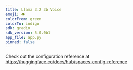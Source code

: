 ```yaml
---
title: Llama 3.2 3b Voice
emoji: 👁
colorFrom: green
colorTo: indigo
sdk: gradio
sdk_version: 5.0.0b1
app_file: app.py
pinned: false
---
```


Check out the configuration reference at https://huggingface.co/docs/hub/spaces-config-reference
